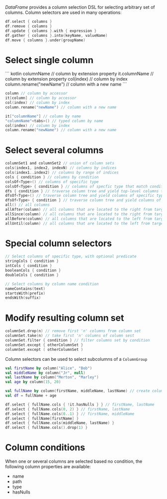 [//]: # (title: Column Selectors)

*DataFrame* provides a column selection DSL for selecting arbitrary set of columns.
Column selectors are used in many operations:
```kotlin
df.select { columns }
df.remove { columns }
df.update { columns }.with { expression }
df.gather { columns }.into(keyName, valueName)
df.move { columns }.under(groupName)
```

# Select single column
<tabs>
<tab title="Generated properties">
``` kotlin 
columnName // column by extension property
it.columnName // column by extension property
col(index) // column by index
column.rename("newName") // column with a new name
```
</tab>
<tab title="Column definitions">

``` kotlin 
column // column by accessor
it[column] // column by accessor
col(index) // column by index
column.rename("newName") // column with a new name
```

</tab>
<tab title="String syntax">

``` kotlin 
it["columnName"] // column by name
"columnName"<tabs>() // typed column by name
col(index) // column by index
column.rename("newName") // column with a new name
```

</tab>
</tabs>

# Select several columns

```kotlin
columnSet1 and columnSet2 // union of column sets
cols(index1, index2, indexN) // columns by indices
cols(index1..index2) // columns by range of indices
cols { condition } // columns by condition
colsOf<Type>() // columns of specific type
colsOf<Type> { condition } // columns of specfic type that match condition
dfs { condition } // traverse column tree and yield top-level columns that match condition
dfsOf<Type>() // traverse column tree and yield columns of specific type
dfsOf<Type> { condition } // traverse column tree and yield columns of specific type that match condition
all() // all columns
allAfter(column) // all columns that are located to the right from target column, excluding target column
allSince(column) // all columns that are located to the right from target column, including target column
allBefore(column) // all columns that are located to the left from target column, excluding target column
allUntil(column) // all columns that are located to the left from target column, including target column
```

# Special column selectors
```kotlin
// Select columns of specific type, with optional predicate
stringCols { condition }
intCols { condition }
booleanCols { condition }
doubleCols { condition }

// Select columns by column name condition
nameContains(text)
startsWith(prefix)
endsWith(suffix)
```
# Modify resulting column set
```kotlin
columnSet.drop(n) // remove first 'n' columns from column set
columnSet.take(n) // take first 'n' columns of column sest
columnSet.filter { condition } // filter columns set by condition
columnSet.except { otherColumnSet }
columnSet.except ( otherColumnSet )
```
Column selectors can be used to select subcolumns of a `ColumnGroup`
```kotlin
val firstName by column("Alice", "Bob")
val middleName by column("Jr", null)
val lastName by column("Merton", "Marley")
val age by column(15, 20)

val fullName by column(firstName, middleName, lastName) // create column group of three columns
val df = fullName + age

df.select { fullName.cols { !it.hasNulls } } // firstName, lastName
df.select { fullName.cols(0, 2) } // firstName, lastName
df.select { fullName.cols(0..1) } // firstName, middleName
df.select { fullName[firstName] }
df.select { fullName.cols(middleName, lastName) }
df.select { fullName.cols().drop(1) }
```
# Column conditions
When one or several columns are selected based no condition, the following column properties are available:
* name
* path
* type
* hasNulls
